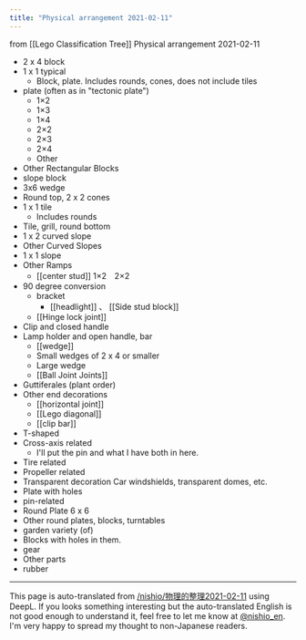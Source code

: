 ```yaml
---
title: "Physical arrangement 2021-02-11"
---
```


from  [[Lego Classification Tree]]
Physical arrangement 2021-02-11
- 2 x 4 block
- 1 x 1 typical
    - Block, plate. Includes rounds, cones, does not include tiles
- plate (often as in "tectonic plate")
    - 1×2
    - 1×3
    - 1×4
    - 2×2
    - 2×3
    - 2×4
    - Other
- Other Rectangular Blocks
- slope block
- 3x6 wedge
- Round top, 2 x 2 cones
- 1 x 1 tile
    - Includes rounds
- Tile, grill, round bottom
- 1 x 2 curved slope
- Other Curved Slopes
- 1 x 1 slope
- Other Ramps
    - [[center stud]] 1×2　2×2
- 90 degree conversion
    - bracket
        - [[headlight]] 、 [[Side stud block]]
    - [[Hinge lock joint]]
- Clip and closed handle
- Lamp holder and open handle, bar
    - [[wedge]]
    - Small wedges of 2 x 4 or smaller
    - Large wedge
    - [[Ball Joint Joints]]
- Guttiferales (plant order)
- Other end decorations
    - [[horizontal joint]]
    - [[Lego diagonal]]
    - [[clip bar]]
- T-shaped
- Cross-axis related
    - I'll put the pin and what I have both in here.
- Tire related
- Propeller related
- Transparent decoration Car windshields, transparent domes, etc.
- Plate with holes
- pin-related
- Round Plate 6 x 6
- Other round plates, blocks, turntables
- garden variety (of)
- Blocks with holes in them.
- gear
- Other parts
- rubber

---
This page is auto-translated from [/nishio/物理的整理2021-02-11](https://scrapbox.io/nishio/物理的整理2021-02-11) using DeepL. If you looks something interesting but the auto-translated English is not good enough to understand it, feel free to let me know at [@nishio_en](https://twitter.com/nishio_en). I'm very happy to spread my thought to non-Japanese readers.